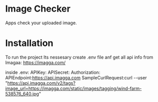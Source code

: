 # Image Checker

Apps check your uploaded image. 


# Installation
To run the project Its nessesary create .env file anf get all api info from Imagaa: 
https://imagga.com/

inside .env: 
APIKey:<your-data>
APISecret:<your-data>
Authorization:<your-data>
APIEndpoint:https://api.imagga.com
SampleCurlRequest:curl --user <your-data> "https://api.imagga.com/v2/tags?image_url=https://imagga.com/static/images/tagging/wind-farm-538576_640.jpg"

